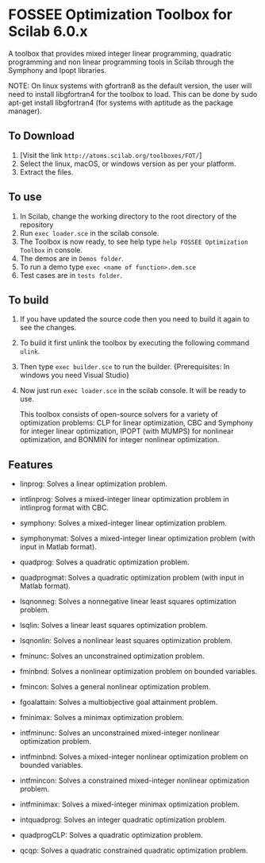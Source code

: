 # FOSSEE Optimization Toolbox for Scilab 6.0.x

A toolbox that provides mixed integer linear programming, quadratic programming and non linear programming tools in Scilab through the Symphony and Ipopt libraries.

NOTE: On linux systems with gfortran8 as the default version, the user will need to install libgfortran4 for the toolbox to load. This can be done by sudo apt-get install libgfortran4 (for systems with aptitude as the package manager). 


## To Download
1. [Visit the link
   `http://atoms.scilab.org/toolboxes/FOT/`]
2. Select the linux, macOS, or windows version as per your platform.
3. Extract the files.

## To use
1. In Scilab, change the working directory to the root directory of the repository
2. Run `exec loader.sce` in the scilab console.
3. The Toolbox is now ready, to see help type `help FOSSEE Optimization Toolbox` in console.
4. The demos are in `Demos folder`.
5. To run a demo type `exec <name of function>.dem.sce`
6. Test cases are in `tests folder`.

## To build
1. If you have updated the source code then you need to build it again to see the changes.
2. To build it first unlink the toolbox by executing the following command `ulink`.
3. Then type `exec builder.sce` to run the builder. {Prerequisites: In windows you need Visual Studio}
4. Now just run `exec loader.sce` in the scilab console. It will be ready to use.

   This toolbox consists of open-source solvers for a variety of optimization
problems: CLP for linear optimization, CBC and Symphony for integer linear
optimization, IPOPT (with MUMPS) for nonlinear optimization, and BONMIN for
integer nonlinear optimization.

Features
---------
* linprog: Solves a linear optimization problem.
 	
* intlinprog: Solves a mixed-integer linear optimization problem in intlinprog
format with CBC.
  
* symphony: Solves a mixed-integer linear optimization problem.
  
* symphonymat: Solves a mixed-integer linear optimization problem (with input
  in Matlab format).
  
* quadprog: Solves a quadratic optimization problem.
  
* quadprogmat: Solves a quadratic optimization problem (with input in Matlab
  format).
  
* lsqnonneg: Solves a nonnegative linear least squares optimization problem.
  
* lsqlin: Solves a linear least squares optimization problem.
  
* lsqnonlin: Solves a nonlinear least squares optimization problem.
  
* fminunc: Solves an unconstrained optimization problem.
  
* fminbnd: Solves a nonlinear optimization problem on bounded variables.
 
* fmincon: Solves a general nonlinear optimization problem.
  
* fgoalattain: Solves a multiobjective goal attainment problem.
  
* fminimax: Solves a minimax optimization problem.
  
* intfminunc: Solves an unconstrained mixed-integer nonlinear optimization
  problem.
  
* intfminbnd: Solves a mixed-integer nonlinear optimization
  problem on bounded variables.
  
* intfmincon: Solves a constrained mixed-integer nonlinear optimization
problem.
  
* intfminimax: Solves a mixed-integer minimax optimization problem.
  
* intquadprog: Solves an integer quadratic optimization problem.

* quadprogCLP: Solves a quadratic optimization problem.

* qcqp: Solves a quadratic constrained quadratic optimization problem.
